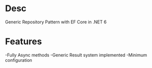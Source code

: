 
# Desc
Generic Repository Pattern with EF Core in .NET 6 
# Features
-Fully Async methods
-Generic Result system implemented
-Minimum configuration
